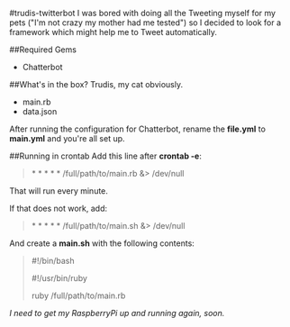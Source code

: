 #trudis-twitterbot
I was bored with doing all the Tweeting myself for my pets ("I'm not crazy my mother had me tested") so I
decided to look for a framework which might help me to Tweet automatically.

##Required Gems
* Chatterbot

##What's in the box?
Trudis, my cat obviously.

* main.rb
* data.json

After running the configuration for Chatterbot, rename the __file.yml__ to __main.yml__ and you're all set up.

##Running in crontab
Add this line after __crontab -e__:
> \* * * * * /full/path/to/main.rb &> /dev/null

That will run every minute.

If that does not work, add:
> \* * * * * /full/path/to/main.sh &> /dev/null

And create a __main.sh__ with the following contents:
> \#!/bin/bash
> 
> \#!/usr/bin/ruby
> 
> ruby /full/path/to/main.rb

*I need to get my RaspberryPi up and running again, soon.*
